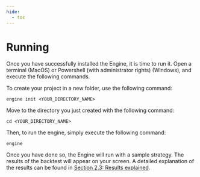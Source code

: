```yaml
---
hide:
  - toc
---
```


# Running

Once you have successfully installed the Engine, it is time to run it. Open a terminal (MacOS) or Powershell (with
administrator rights) (Windows), and execute the following commands.

To create your project in a new folder, use the following command:
```
engine init <YOUR_DIRECTORY_NAME>
```

Move to the directory you just created with the following command:
```
cd <YOUR_DIRECTORY_NAME>
```

Then, to run the engine, simply execute the following command:
```
engine
```

Once you have done so, the Engine will run with a sample strategy. The results of the backtest will appear on your
screen. A detailed explanation of the results can be found in
[Section 2.3: Results explained](/your_first_strategy/results_explained).
